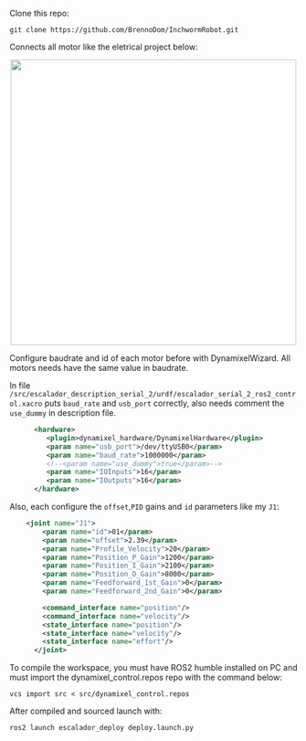 Clone this repo:

```shell
git clone https://github.com/BrennoDom/InchwormRobot.git
```

Connects all motor like the eletrical project below:

<p align="center">
  <img src="https://github.com/user-attachments/assets/2ebd052f-e0d9-49d6-bf6f-b7628a4e63bb" width="500">
</p>

Configure baudrate and id of each motor before with DynamixelWizard. All motors needs have the same value in baudrate.

In file ```/src/escalador_description_serial_2/urdf/escalador_serial_2_ros2_control.xacro``` puts ```baud_rate``` and ```usb_port``` correctly, also needs comment the ```use_dummy``` in description file.


```xml
      <hardware>
         <plugin>dynamixel_hardware/DynamixelHardware</plugin>
         <param name="usb_port">/dev/ttyUSB0</param>
         <param name="baud_rate">1000000</param> 
         <!--<param name="use_dummy">true</param>-->
         <param name="IOInputs">16</param>
         <param name="IOutputs">16</param>
      </hardware>
```
Also, each configure the ```offset```,```PID``` gains and ```id``` parameters like my ```J1```:
```xml
    <joint name="J1">
        <param name="id">01</param>
        <param name="offset">2.39</param>
        <param name="Profile_Velocity">20</param>
        <param name="Position_P_Gain">1200</param>
        <param name="Position_I_Gain">2100</param>
        <param name="Position_D_Gain">8000</param>
        <param name="Feedforward_1st_Gain">0</param>
        <param name="Feedforward_2nd_Gain">0</param>

        <command_interface name="position"/>
        <command_interface name="velocity"/>
        <state_interface name="position"/>
        <state_interface name="velocity"/>
        <state_interface name="effort"/>
      </joint>
```



To compile the workspace, you must have ROS2 humble installed on PC and must import the dynamixel_control.repos repo with the command below:


```shell
vcs import src < src/dynamixel_control.repos
```

After compiled and sourced launch with:

```shell
ros2 launch escalador_deploy deploy.launch.py
```
